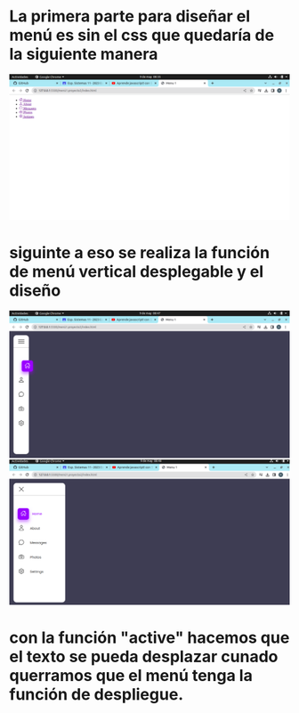 # La primera parte para diseñar el menú es sin el css que quedaría de la siguiente manera
<img src="img/menú1.png">

# siguinte a eso se realiza la función de menú vertical desplegable y el diseño
<img src="img/menú2.png"> <img src="img/menú3.png">

# con la función "active" hacemos que el texto se pueda desplazar cunado querramos que el menú tenga la función de despliegue.

